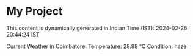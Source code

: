 # My Project

This content is dynamically generated in Indian Time (IST): 2024-02-26 20:44:24 IST


Current Weather in Coimbatore:
Temperature: 28.88 °C
Condition: haze
